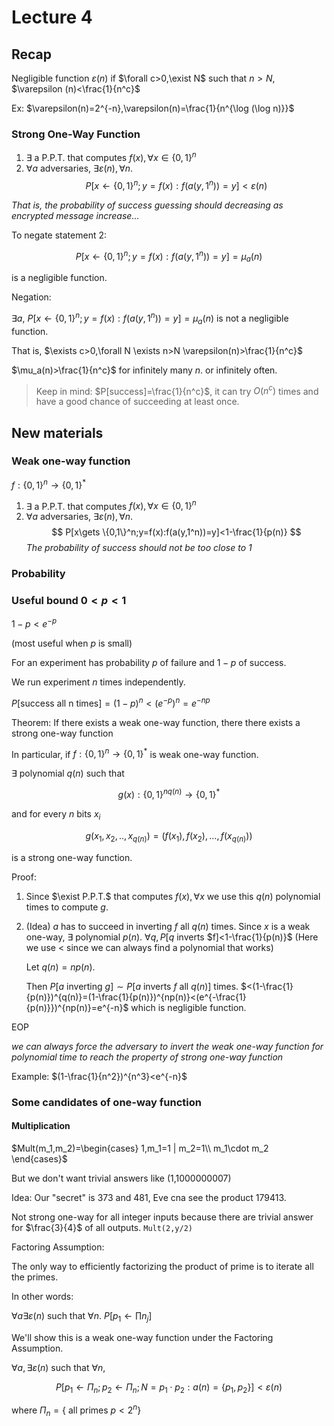 # Lecture 4

## Recap

Negligible function $\varepsilon(n)$ if $\forall c>0,\exist N$ such that $n>N$, $\varepsilon (n)<\frac{1}{n^c}$

Ex: $\varepsilon(n)=2^{-n},\varepsilon(n)=\frac{1}{n^{\log (\log n)}}$

### Strong One-Way Function

1. $\exists$ a P.P.T. that computes $f(x),\forall x\in\{0,1\}^n$
2. $\forall a$ adversaries, $\exists \varepsilon(n),\forall n$.
    $$
    P[x\gets \{0,1\}^n;y=f(x):f(a(y,1^n))=y]<\varepsilon(n)
    $$

_That is, the probability of success guessing should decreasing as encrypted message increase..._

To negate statement 2:

$$
P[x\gets \{0,1\}^n;y=f(x):f(a(y,1^n))=y]=\mu_a(n)
$$

is a negligible function.

Negation:

$\exists a$, $P[x\gets \{0,1\}^n;y=f(x):f(a(y,1^n))=y]=\mu_a(n)$ is not  a negligible function.

That is, $\exists c>0,\forall N \exists n>N \varepsilon(n)>\frac{1}{n^c}$

$\mu_a(n)>\frac{1}{n^c}$ for infinitely many $n$. or infinitely often.

> Keep in mind: $P[success]=\frac{1}{n^c}$, it can try $O(n^c)$ times and have a good chance of succeeding at least once.

## New materials

### Weak one-way function

$f:\{0,1\}^n\to \{0,1\}^*$

1. $\exists$ a P.P.T. that computes $f(x),\forall x\in\{0,1\}^n$
2. $\forall a$ adversaries, $\exists \varepsilon(n),\forall n$.
    $$
    P[x\gets \{0,1\}^n;y=f(x):f(a(y,1^n))=y]<1-\frac{1}{p(n)}
    $$
    _The probability of success should not be too close to 1_

### Probability

### Useful bound $0<p<1$

$1-p<e^{-p}$

(most useful when $p$ is small)

For an experiment has probability $p$ of failure and $1-p$ of success.

We run experiment $n$ times independently.

$P[$success all n times$]=(1-p)^n<(e^{-p})^n=e^{-np}$

Theorem: If there exists a weak one-way function, there there exists a strong one-way function

In particular, if $f:\{0,1\}^n\to \{0,1\}^*$ is weak one-way function.

$\exists$ polynomial $q(n)$ such that

$$
g(x):\{0,1\}^{nq(n)}\to \{0,1\}^*
$$

and for every $n$ bits $x_i$

$$
g(x_1,x_2,..,x_{q(n)})=(f(x_1),f(x_2),...,f(x_{q(n)}))
$$

is a strong one-way function.

Proof:

1. Since $\exist P.P.T.$ that computes $f(x),\forall x$ we use this $q(n)$ polynomial times to compute $g$.
2. (Idea) $a$ has to succeed in inverting $f$ all $q(n)$ times.
    Since $x$ is a weak one-way, $\exists$ polynomial $p(n)$. $\forall q, P[q$ inverts $f]<1-\frac{1}{p(n)}$ (Here we use $<$ since we can always find a polynomial that works)

    Let $q(n)=np(n)$.

    Then $P[a$ inverting $g]\sim P[a$ inverts $f$ all $q(n)]$ times. $<(1-\frac{1}{p(n)})^{q(n)}=(1-\frac{1}{p(n)})^{np(n)}<(e^{-\frac{1}{p(n)}})^{np(n)}=e^{-n}$ which is negligible function.

EOP

_we can always force the adversary to invert the weak one-way function for polynomial time to reach the property of strong one-way function_

Example: $(1-\frac{1}{n^2})^{n^3}<e^{-n}$

### Some candidates of one-way function

#### Multiplication

$Mult(m_1,m_2)=\begin{cases}
    1,m_1=1 | m_2=1\\
    m_1\cdot m_2
\end{cases}$

But we don't want trivial answers like (1,1000000007)

Idea: Our "secret" is 373 and 481, Eve cna see the product 179413.

Not strong one-way for all integer inputs because there are trivial answer for $\frac{3}{4}$ of all outputs. `Mult(2,y/2)`

Factoring Assumption:

The only way to efficiently factorizing the product of prime is to iterate all the primes.

In other words:

$\forall a\exists \varepsilon(n)$ such that $\forall n$. $P[p_1\gets \prod n_j]$

We'll show this is a weak one-way function under the Factoring Assumption.

$\forall a,\exists \varepsilon(n)$ such that $\forall n$,

$$
P[p_1\gets \Pi_n;p_2\gets \Pi_n;N=p_1\cdot p_2:a(n)=\{p_1,p_2\}]<\varepsilon(n)
$$

where $\Pi_n=\{$ all primes $p<2^n\}$